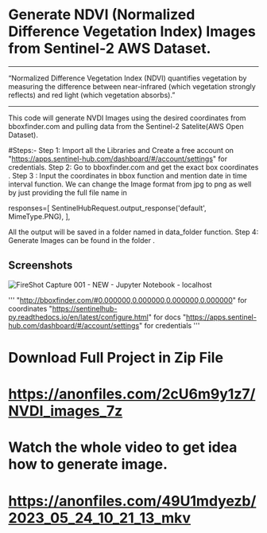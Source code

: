 # Generate NDVI (Normalized Difference Vegetation Index) Images from Sentinel-2 AWS Dataset.
__________________________________________________________________________________________________________________________________
“Normalized Difference Vegetation Index (NDVI) quantifies vegetation by measuring the difference between near-infrared (which vegetation strongly reflects) and red light (which vegetation absorbs).”
_________________________________________________________________________________________________________________________________

This code will generate NVDI Images using the desired coordinates from bboxfinder.com and pulling data from the Sentinel-2 Satelite(AWS Open Dataset).

#Steps:-
Step 1:
Import all the Libraries and Create a free account on "https://apps.sentinel-hub.com/dashboard/#/account/settings" for credentials.
Step 2:
Go to bboxfinder.com and get the exact box coordinates .
Step 3 :
Input the coordinates in bbox function and mention date in time interval function.
We can change the Image format from jpg to png as well by just providing the full file name in 

responses=[
        SentinelHubRequest.output_response('default', MimeType.PNG),
    ],

All the output will be saved in a folder named in data_folder function.
Step 4:
Generate Images can be found in the folder .


## Screenshots

![FireShot Capture 001 - NEW - Jupyter Notebook - localhost](https://github.com/u11kumar/NVDI-Images/assets/47977758/cc91820c-5368-49f2-8ad9-ed2251246fc5)



'''
"http://bboxfinder.com/#0.000000,0.000000,0.000000,0.000000" for coordinates
"https://sentinelhub-py.readthedocs.io/en/latest/configure.html" for docs
"https://apps.sentinel-hub.com/dashboard/#/account/settings" for credentials
'''


# Download Full Project in Zip File
# https://anonfiles.com/2cU6m9y1z7/NVDI_images_7z

# Watch the whole video to get idea how to generate image.
# https://anonfiles.com/49U1mdyezb/2023_05_24_10_21_13_mkv

